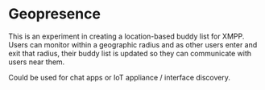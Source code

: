 # Geopresence

This is an experiment in creating a location-based buddy list for XMPP. Users can monitor within a geographic 
radius and as other users enter and exit that radius, their buddy list is updated so they can communicate with
users near them.

Could be used for chat apps or IoT appliance / interface discovery.
